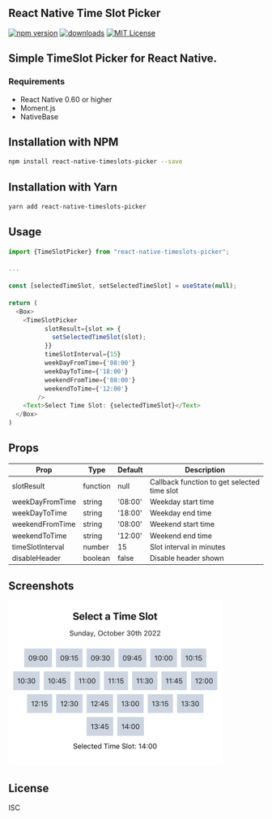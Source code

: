 ## React Native Time Slot Picker

[![npm version](https://badge.fury.io/js/react-native-timeslots-picker.svg)](https://badge.fury.io/js/react-native-timeslots-picker)
[![downloads](https://img.shields.io/npm/dm/react-native-timeslots-picker.svg)](https://npmjs.com/package/react-native-timeslots-picker)
[![MIT License](https://img.shields.io/npm/l/react-native-timeslots-picker.svg)](https://npmjs.com/package/react-native-timeslots-picker)

## Simple TimeSlot Picker for React Native.

### Requirements

- React Native 0.60 or higher
- Moment.js
- NativeBase

## Installation with NPM

```bash
npm install react-native-timeslots-picker --save
```

## Installation with Yarn

```bash
yarn add react-native-timeslots-picker
```

## Usage

```javascript
import {TimeSlotPicker} from "react-native-timeslots-picker";

...

const [selectedTimeSlot, setSelectedTimeSlot] = useState(null);

return (
  <Box>
    <TimeSlotPicker
          slotResult={slot => {
            setSelectedTimeSlot(slot);
          }}
          timeSlotInterval={15}
          weekDayFromTime={'08:00'}
          weekDayToTime={'18:00'}
          weekendFromTime={'08:00'}
          weekendToTime={'12:00'}
        />
    <Text>Select Time Slot: {selectedTimeSlot}</Text>
  </Box>
)

```

## Props

| Prop             | Type     | Default | Description                                 |
| ---------------- | -------- | ------- | ------------------------------------------- |
| slotResult       | function | null    | Callback function to get selected time slot |
| weekDayFromTime  | string   | '08:00' | Weekday start time                          |
| weekDayToTime    | string   | '18:00' | Weekday end time                            |
| weekendFromTime  | string   | '08:00' | Weekend start time                          |
| weekendToTime    | string   | '12:00' | Weekend end time                            |
| timeSlotInterval | number   | 15      | Slot interval in minutes                    |
| disableHeader    | boolean  | false   | Disable header shown                        |

## Screenshots

![Screenshot](/img/screenshot.png?raw=true "Screenshot")

## License

ISC
